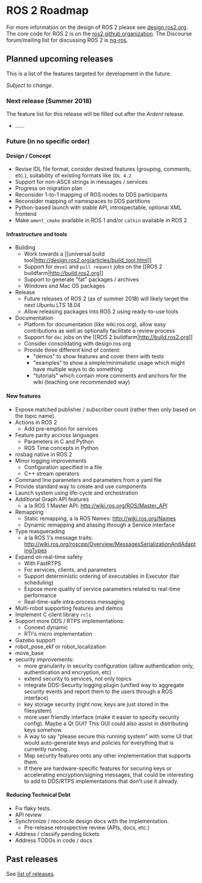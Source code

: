 # ROS 2 Roadmap

For more information on the design of ROS 2 please see [design.ros2.org](http://design.ros2.org).
The core code for ROS 2 is on the [ros2 github organization](https://github.com/ros2).
The Discourse forum/mailing list for discussing ROS 2 is [ng-ros](https://discourse.ros.org/c/ng-ros).

## Planned upcoming releases

This is a list of the features targeted for development in the future.

*Subject to change.*

### Next release (Summer 2018)

The feature list for this release will be filled out after the *Ardent* release.

- ...<to be filled>...

### Future (in no specific order)

#### Design / Concept

- Revise IDL file format, consider desired features (grouping, comments, etc.), suitability of existing formats like `IDL 4.2`
- Support for non-ASCII strings in messages / services
- Progress on migration plan
- Reconsider 1-to-1 mapping of ROS nodes to DDS participants
- Reconsider mapping of namespaces to DDS partitions
- Python-based launch with stable API, introspectable, optional XML frontend
- Make `ament_cmake` available in ROS 1 and/or `catkin` available in ROS 2

#### Infrastructure and tools

- Building
  - Work towards a [[universal build tool|http://design.ros2.org/articles/build_tool.html]]
  - Support for `devel` and `pull request` jobs on the [[ROS 2 buildfarm|http://build.ros2.org]]
  - Support to generate "fat" packages / archives
  - Windows and Mac OS packages
- Release
  - Future releases of ROS 2 (as of summer 2018) will likely target the next Ubuntu LTS 18.04
  - Allow releasing packages into ROS 2 using ready-to-use tools
- Documentation
  - Platform for documentation (like wiki.ros.org), allow easy contributions as well as optionally facilitate a review process
  - Support for `doc` jobs on the [[ROS 2 buildfarm|http://build.ros2.org]]
  - Consider consolidating with design.ros.org
  - Provide three different kind of content:
    - "demos" to show features and cover them with tests
    - "examples" to show a simple/minimalistic usage which might have multiple ways to do something
    - "tutorials" which contain more comments and anchors for the wiki (teaching one recommended way)

#### New features

- Expose matched publisher / subscriber count (rather then only based on the topic name)
- Actions in ROS 2
  - Add pre-emption for services
- Feature parity accross languages
  - Parameters in C and Python
  - ROS Time concepts in Python
- rosbag native in ROS 2
- Minor logging improvements
  - Configuration specified in a file
  - C++ stream operators
- Command line parameters and parameters from a yaml file
- Provide standard way to create and use components
- Launch system using life-cycle and orchestration
- Additional Graph API features
  - a la ROS 1 Master API: http://wiki.ros.org/ROS/Master_API
- Remapping
  - Static remapping, a la ROS Names: http://wiki.ros.org/Names
  - Dynamic remapping and aliasing through a Service interface
- Type masquerading
  - a la ROS 1's message traits: http://wiki.ros.org/roscpp/Overview/MessagesSerializationAndAdaptingTypes
- Expand on real-time safety
  - With FastRTPS
  - For services, clients, and parameters
  - Support deterministic ordering of executables in Executor (fair scheduling)
  - Expose more quality of service parameters related to real-time performance
  - Real-time-safe intra-process messaging
- Multi-robot supporting features and demos
- Implement C client library `rclc`
- Support more DDS / RTPS implementations:
  - Connext dynamic
  - RTI's micro implementation
- Gazebo support
- robot_pose_ekf or robot_localization
- move_base
- security improvements:
  - more granularity in security configuration (allow authentication only, authentication and encryption, etc)
  - extend security to services, not only topics
  - integrate DDS-Security logging plugin (unified way to aggregate security events and report them to the users through a ROS interface)
  - key storage security (right now, keys are just stored in the filesystem)
  - more user friendly interface (make it easier to specify security config). Maybe a Qt GUI? This GUI could also assist in distributing keys somehow.
  - A way to say "please secure this running system" with some UI that would auto-generate keys and policies for everything that is currently running.
  - Map security features onto any other implementation that supports them.
  - If there are hardware-specific features for securing keys or accelerating encryption/signing messages, that could be interesting to add to DDS/RTPS implementations that don't use it already.

#### Reducing Technical Debt

- Fix flaky tests.
- API review
- Synchronize / reconcile design docs with the implementation.
  - Pre-release retrospective review (APIs, docs, etc.)
- Address / classify pending tickets
- Address TODOs in code / docs

## Past releases

See [list of releases](Releases).
